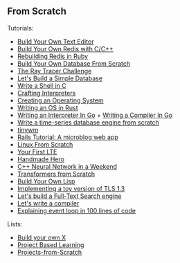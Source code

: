 ## From Scratch

Tutorials:
- [Build Your Own Text Editor](https://viewsourcecode.org/snaptoken/kilo/index.html)
- [Build Your Own Redis with C/C++](https://build-your-own.org/redis/)  
- [Rebuilding Redis in Ruby](https://redis.pjam.me/)
- [Build Your Own Database From Scratch](https://build-your-own.org/database/)
- [The Ray Tracer Challenge](http://raytracerchallenge.com/)
- [Let's Build a Simple Database](https://cstack.github.io/db_tutorial/)
- [Write a Shell in C](https://brennan.io/2015/01/16/write-a-shell-in-c/)
- [Crafting Interpreters](http://www.craftinginterpreters.com/)
- [Creating an Operating System](https://wiki.osdev.org/Creating_an_Operating_System)
- [Writing an OS in Rust](https://os.phil-opp.com/)
- [Writing an Interpreter In Go](https://interpreterbook.com/) + [Writing a Compiler In Go](https://compilerbook.com/)
- [Write a time-series database engine from scratch](https://nakabonne.dev/posts/write-tsdb-from-scratch/)
- [tinywm](http://incise.org/tinywm.html)
- [Rails Tutorial: A microblog web app](https://www.railstutorial.org/)
- [Linux From Scratch](http://www.linuxfromscratch.org/)
- [Your First LTE](https://open5gs.org/open5gs/docs/tutorial/01-your-first-lte/)
- [Handmade Hero](https://handmadehero.org/)
- [C++ Neural Network in a Weekend](https://github.com/jeremyong/cpp_nn_in_a_weekend)
- [Transformers from Scratch](https://e2eml.school/transformers.html)
- [Build Your Own Lisp](https://buildyourownlisp.com/contents)
- [Implementing a toy version of TLS 1.3](https://jvns.ca/blog/2022/03/23/a-toy-version-of-tls/)
- [Let's build a Full-Text Search engine](https://artem.krylysov.com/blog/2020/07/28/lets-build-a-full-text-search-engine/)
- [Let's write a compiler](https://briancallahan.net/blog/20210814.html)
- [Explaining event loop in 100 lines of code](https://iximiuz.com/en/posts/explain-event-loop-in-100-lines-of-code/)

Lists:
- [Build your own X](https://github.com/codecrafters-io/build-your-own-x)
- [Project Based Learning](https://github.com/practical-tutorials/project-based-learning#go)
- [Projects-from-Scratch](https://github.com/AlgoryL/Projects-from-Scratch)
